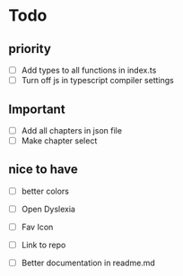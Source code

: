 # Todo

## priority
- [ ] Add types to all functions in index.ts
- [ ] Turn off js in typescript compiler settings

## Important
- [ ] Add all chapters in json file
- [ ] Make chapter select

## nice to have
- [ ] better colors
- [ ] Open Dyslexia
- [ ] Fav Icon
- [ ] Link to repo
- [ ] Better documentation in readme.md

 
